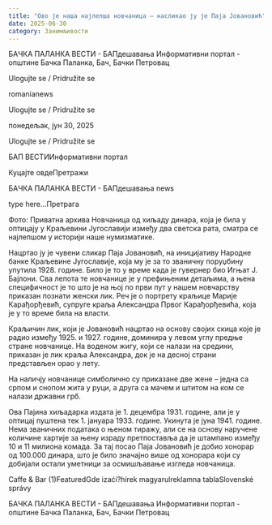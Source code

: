 ```yaml
---
title: "Ово је наша најлепша новчаница – насликао ју је Паја Јовановић"
date: 2025-06-30
category: Занимљивости
---
```


БАЧКА ПАЛАНКА ВЕСТИ - БАПдешавања Информативни портал - општине Бачка Паланка, Бач, Бачки Петровац

Ulogujte se / Pridružite se

romanianews

Ulogujte se / Pridružite se

понедељак, јун 30, 2025

Ulogujte se / Pridružite se

БАП ВЕСТИИнформативни портал

Куцајте овдеПретражи

БАЧКА ПАЛАНКА ВЕСТИ - БАПдешавања news

type here...Претрага

Фото: Приватна архива
            Новчаница од хиљаду динара, која је била у оптицају у Краљевини Југославији између два светска рата, сматра се најлепшом у историји наше нумизматике.

Нацртао ју је чувени сликар Паја Јовановић, на иницијативу Народне банке Краљевине Југославије, која му је за то званичну поруџбину упутила 1928. године. Било је то у време када је гувернер био Игњат Ј. Бајлони.
Сва лепота те новчанице је у префињеним детаљима, а њена специфичност је то што је на њој по први пут у нашем новчарству приказан познати женски лик. Реч је о портрету краљице Марије Карађорђевић, супруге краља Александра Првог Карађорђевића, која је у то време била на власти.


Краљичин лик, који је Јовановић нацртао на основу својих скица које је радио између 1925. и 1927. године, доминира у левом углу предње стране новчанице. На воденом жигу, који се налази на средини, приказан је лик краља Александра, док је на десној страни представљен орао у лету.



На наличју новчанице симболично су приказане две жене – једна са српом и снопом жита у руци, а друга са мачем и штитом на ком се налази државни грб.


Ова Пајина хиљадарка издата је 1. децембра 1931. године, али је у оптицај пуштена тек 1. јануара 1933. године. Укинута је јуна 1941. године.
Нема званичних података о њеном тиражу, али се на основу наручене количине хартије за њену израду претпоставља да је штампано између 10 и 11 милиона комада.
За тај посао Паја Јовановић је добио хонорар од 100.000 динара, што је било значајно више од хонорара који су добијали остали уметници за осмишљавање изгледа новчаница.

Caffe & Bar (1)FeaturedGde izaći?hírek magyarulreklamna tablaSlovenské správy

БАЧКА ПАЛАНКА ВЕСТИ - БАПдешавања Информативни портал - општине Бачка Паланка, Бач, Бачки Петровац

